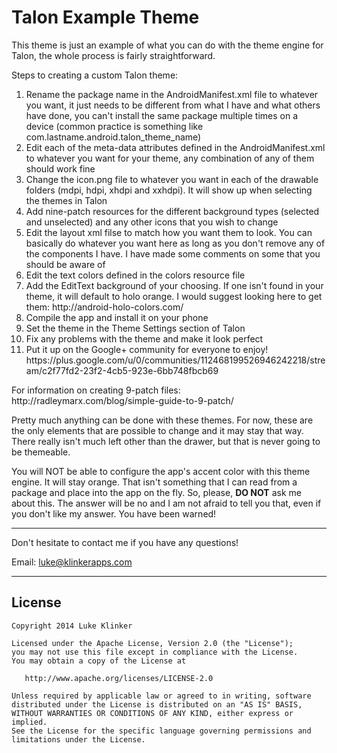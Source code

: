 # Talon Example Theme

This theme is just an example of what you can do with the theme engine for Talon, the whole process is fairly straightforward.

<p>Steps to creating a custom Talon theme:</p>
<ol>
<li>Rename the package name in the AndroidManifest.xml file to whatever you want, it just needs to be different from what I have and what others have done, you can't install the same package multiple times on a device (common practice is something like com.lastname.android.talon_theme_name)</li>
<li>Edit each of the meta-data attributes defined in the AndroidManifest.xml to whatever you want for your theme, any combination of any of them should work fine</li>
<li>Change the icon.png file to whatever you want in each of the drawable folders (mdpi, hdpi, xhdpi and xxhdpi). It will show up when selecting the themes in Talon</li>
<li>Add nine-patch resources for the different background types (selected and unselected) and any other icons that you wish to change</li>
<li>Edit the layout xml filse to match how you want them to look. You can basically do whatever you want here as long as you don't remove any of the components I have. I have made some comments on some that you should be aware of</li>
<li>Edit the text colors defined in the colors resource file</li>
<li>Add the EditText background of your choosing. If one isn't found in your theme, it will default to holo orange. I would suggest looking here to get them: http://android-holo-colors.com/</li>
<li>Compile the app and install it on your phone</li>
<li>Set the theme in the Theme Settings section of Talon</li>
<li>Fix any problems with the theme and make it look perfect</li>
<li>Put it up on the Google+ community for everyone to enjoy! https://plus.google.com/u/0/communities/112468199526946242218/stream/c2f77fd2-23f2-4cb5-923e-6bb748fbcb69</li>
</ol>

<p>For information on creating 9-patch files: http://radleymarx.com/blog/simple-guide-to-9-patch/</p>

<p>Pretty much anything can be done with these themes. For now, these are the only elements that are possible to change and it may stay that way. There really isn't much left other than the drawer, but that is never going to be themeable.</p>

<p>You will NOT be able to configure the app's accent color with this theme engine. It will stay orange. That isn't something that I can read from a package and place into the app on the fly. So, please, <b>DO NOT</b> ask me about this. The answer will be no and I am not afraid to tell you that, even if you don't like my answer. You have been warned!</p>

---

Don't hesitate to contact me if you have any questions!

Email: luke@klinkerapps.com

---

## License

    Copyright 2014 Luke Klinker

    Licensed under the Apache License, Version 2.0 (the "License");
    you may not use this file except in compliance with the License.
    You may obtain a copy of the License at

       http://www.apache.org/licenses/LICENSE-2.0

    Unless required by applicable law or agreed to in writing, software
    distributed under the License is distributed on an "AS IS" BASIS,
    WITHOUT WARRANTIES OR CONDITIONS OF ANY KIND, either express or implied.
    See the License for the specific language governing permissions and
    limitations under the License.
